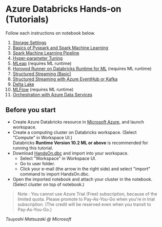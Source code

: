 # Azure Databricks Hands-on (Tutorials)

Follow each instructions on notebook below.

1. [Storage Settings](https://tsmatz.github.io/azure-databricks-exercise/exercise01-blob.html)
2. [Basics of Pyspark and Spark Machine Learning](https://tsmatz.github.io/azure-databricks-exercise/exercise02-pyspark-dataframe.html)
3. [Spark Machine Learning Pipeline](https://tsmatz.github.io/azure-databricks-exercise/exercise03-sparkml-pipeline.html)
4. [Hyper-parameter Tuning](https://tsmatz.github.io/azure-databricks-exercise/exercise04-hyperparams-tuning.html)
5. [MLeap](https://tsmatz.github.io/azure-databricks-exercise/exercise05-mleap.html) (requires ML runtime)
6. [Horovod Runner on Databricks Runtime for ML](https://tsmatz.github.io/azure-databricks-exercise/exercise06-horovod.html) (requires ML runtime)
7. [Structured Streaming (Basic)](https://tsmatz.github.io/azure-databricks-exercise/exercise07-structured-streaming.html)
8. [Structured Streaming with Azure EventHub or Kafka](https://tsmatz.github.io/azure-databricks-exercise/exercise08-streaming-eventhub.html)
9. [Delta Lake](https://tsmatz.github.io/azure-databricks-exercise/exercise09-databricks-delta.html)
10. [MLFlow](https://tsmatz.github.io/azure-databricks-exercise/exercise10-mlflow.html) (requires ML runtime)
11. [Orchestration with Azure Data Services](https://tsmatz.github.io/azure-databricks-exercise/exercise11-orchestration.html)

## Before you start

- Create Azure Databricks resource in [Microsoft Azure](https://portal.azure.com/), and launch workspace.
- Create a computing cluster on Databricks workspace. (Select "Compute" in Workspace UI.)<br>
Databricks **Runtime Version 10.2 ML or above** is recommended for running this tutorial.
- Download [HandsOn.dbc](https://github.com/tsmatz/azure-databricks-exercise/raw/master/HandsOn.dbc) and import into your workspace.
    - Select "Workspace" in Workspace UI.
    - Go to user folder.
    - Click your e-mail (the arrow in the right side) and select "import" command to import HandsOn.dbc.
- Open the imported notebook and attach your cluster in the notebook. (Select cluster on top of notebook.)

> Note : You cannot use Azure Trial (Free) subscription, because of the limited quota. Please promote to Pay-As-You-Go when you're in trial subscription. (The credit will be reserved even when you transit to Pay-As-You-Go.)

*Tsuyoshi Matsuzaki @ Microsoft*
